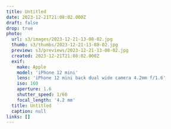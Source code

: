 ```yaml
---
title: Untitled
date: 2023-12-21T21:08:02.000Z
draft: false
drop: true
photo:
  url: s3/images/2023-12-21-13-08-02.jpg
  thumb: s3/thumbs/2023-12-21-13-08-02.jpg
  preview: s3/previews/2023-12-21-13-08-02.jpg
  created: 2023-12-21T21:08:02.000Z
  exif:
    make: Apple
    model: 'iPhone 12 mini'
    lens: 'iPhone 12 mini back dual wide camera 4.2mm f/1.6'
    iso: 160
    aperture: 1.6
    shutter_speed: 1/60
    focal_length: '4.2 mm'
  title: Untitled
  caption: null
links: []
---
```

